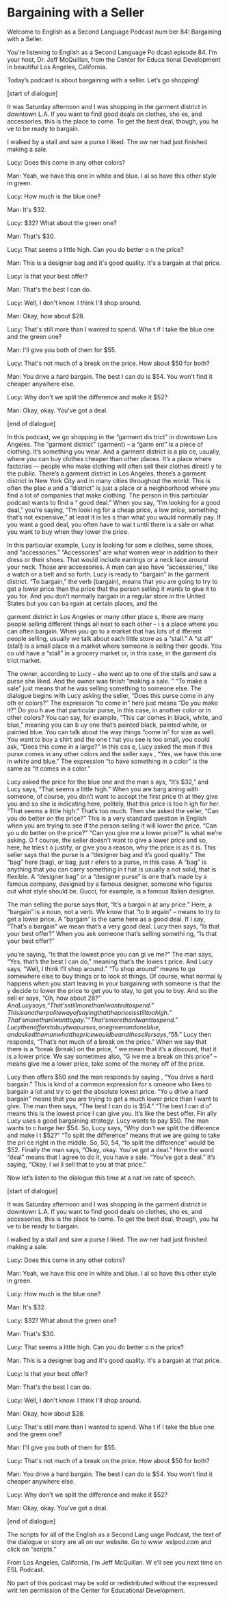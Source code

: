 # Bargaining with a Seller

Welcome to English as a Second Language Podcast num ber 84: Bargaining with a Seller.

You’re listening to English as a Second Language Po dcast episode 84. I’m your host, Dr. Jeff McQuillan, from the Center for Educa tional Development in beautiful Los Angeles, California.

Today’s podcast is about bargaining with a seller. Let’s go shopping!

[start of dialogue]

It was Saturday afternoon and I was shopping in the  garment district in downtown L.A. If you want to find good deals on clothes, sho es, and accessories, this is the place to come. To get the best deal, though, you ha ve to be ready to bargain.

I walked by a stall and saw a purse I liked. The ow ner had just finished making a sale.

Lucy: Does this come in any other colors?

Man: Yeah, we have this one in white and blue. I al so have this other style in green.

Lucy: How much is the blue one?

Man: It's $32.

Lucy: $32? What about the green one?

Man: That's $30.

Lucy: That seems a little high. Can you do better o n the price?

Man: This is a designer bag and it's good quality. It's a bargain at that price.

Lucy: Is that your best offer?

Man: That's the best I can do.

Lucy: Well, I don't know. I think I'll shop around.

Man: Okay, how about $28.

Lucy: That's still more than I wanted to spend. Wha t if I take the blue one and the green one?

Man: I'll give you both of them for $55.

Lucy: That's not much of a break on the price. How about $50 for both?

Man: You drive a hard bargain. The best I can do is  $54. You won't find it cheaper anywhere else.

Lucy: Why don't we split the difference and make it  $52?

Man: Okay, okay. You've got a deal.

[end of dialogue]

In this podcast, we go shopping in the “garment dis trict” in downtown Los Angeles. The “garment district” (garment) – a “garm ent” is a piece of clothing. It’s something you wear. And a garment district is a pla ce, usually, where you can buy clothes cheaper than other places. It’s a place  where factories -- people who make clothing will often sell their clothes directl y to the public. There’s a garment district in Los Angeles, there’s a garment district  in New York City and in many cities throughout the world. This is often the plac e and a “district” is just a place or a neighborhood where you find a lot of companies  that make clothing. The person in this particular podcast wants to find a “ good deal.” When you say, “I’m looking for a good deal,” you’re saying, “I’m looki ng for a cheap price, a low price, something that’s not expensive,” at least it is les s than what you would normally pay. If you want a good deal, you often have to wai t until there is a sale on what you want to buy when they lower the price.

In this particular example, Lucy is looking for som e clothes, some shoes, and “accessories.” “Accessories” are what women wear in  addition to their dress or their shoes.  That would include earrings or a neck lace around your neck.  Those are accessories. A man can also have “accessories,”  like a watch or a belt and so forth. Lucy is ready to “bargain” in the garment  district. “To bargain,” the verb (bargain), means that you are going to try to get a  lower price than the price that the person selling it wants to give it to you for. And you don’t normally bargain in a regular store in the United States but you can ba rgain at certain places, and the

garment district in Los Angeles or many other place s, there are many people selling different things all next to each other – i s a place where you can often bargain. When you go to a market that has lots of d ifferent people selling, usually we talk about each little store as a “stall.” A “st all” (stall) is a small place in a market where someone is selling their goods. You co uld have a “stall” in a grocery market or, in this case, in the garment dis trict market.

The owner, according to Lucy – she went up to one of the stalls and saw a purse she liked. And the owner was finish “making a sale. ” “To make a sale” just means that he was selling something to someone else. The dialogue begins with Lucy asking the seller, “Does this purse come in any oth er colors?” The expression “to come in” here just means “Do you make it?” Do you h ave that particular purse, in this case, in another color or in other colors? You  can say, for example, “This car comes in black, white, and blue,” meaning you can b uy one that’s painted black, painted white, or painted blue. You can talk about the way things “come in” for size as well. You want to buy a shirt and the one t hat you see is too small, you could ask, “Does this come in a large?” In this cas e, Lucy asked the man if this purse comes in any other colors and the seller says , “Yes, we have this one in white and blue.” The expression “to have something in a color” is the same as “it comes in a color.”

Lucy asked the price for the blue one and the man s ays, “It’s $32,” and Lucy says, “That seems a little high.” When you are barg aining with someone, of course, you don’t want to accept the first price th at they give you and so she is indicating here, politely, that this price is too h igh for her. “That seems a little high.” That’s too much. Then she asked the seller, “Can you do better on the price?” This is a very standard question in English  when you are trying to see if the person selling it will lower the price. “Can yo u do better on the price?” “Can you give me a lower price?” is what we’re asking. O f course, the seller doesn’t want to give a lower price and so, here, he tries t o justify, or give you a reason, why the price is as it is. This seller says that the purse is a “designer bag and it’s good quality.” The “bag” here (bag), or bag, just r efers to a purse, in this case. A “bag” is anything that you can carry something in t hat is usually a not solid, that is flexible. A “designer bag” or a “designer purse” is  one that’s made by a famous company, designed by a famous designer, someone who  figures out what style should be. Gucci, for example, is a famous Italian designer.

The man selling the purse says that, “It’s a bargai n at any price.” Here, a “bargain” is a noun, not a verb. We know that “to b argain” – means to try to get a lower price. A “bargain” is the same here as a good  deal. If I say, “That’s a bargain” we mean that’s a very good deal. Lucy then  says, “Is that your best offer?” When you ask someone that’s selling somethi ng, “Is that your best offer?”

you’re saying, “Is that the lowest price you can gi ve me?” The man says, “Yes, that’s the best I can do,” meaning that’s the lowes t price. And Lucy says, “Well, I think I’ll shop around.” “To shop around” means to go somewhere else to buy things or to look at things. Of course, what normal ly happens when you start leaving in your bargaining with someone is that the y decide to lower the price to get you to stay, to get you to buy. And so the sell er says, “Oh, how about $28?” And Lucy says, “That’s still more than I wanted to spend.” This is another polite way of saying that the price is still too high. “Th at’s more than I want to pay.” “That’s more than I want to spend.” Lucy then offer s to buy two purses, one green and one blue, and asked the man what the pric e would be and the seller says, “$55.” Lucy then responds, “That’s not much of a break on the price.” When we say that there is a “break (break) on the price, ” we mean that it’s a discount, that it is a lower price. We say sometimes also, “G ive me a break on this price” – means give me a lower price, take some of the money  off of the price.

Lucy then offers $50 and the man responds by saying , “You drive a hard bargain.” This is kind of a common expression for s omeone who likes to bargain a lot and try to get the absolute lowest price. “Yo u drive a hard bargain” means that you are trying to get a much lower price than I want to give. The man then says, “The best I can do is $54.” “The best I can d o” means this is the lowest price I can give you. It’s like the best offer. Fin ally Lucy uses a good bargaining strategy. Lucy wants to pay $50. The man wants to c harge her $54. So, Lucy says, “Why don’t we split the difference and make i t $52?” “To split the difference” means that we are going to take the pri ce right in the middle. So, 50, 54, “to split the difference” would be $52. Finally  the man says, “Okay, okay. You’ve got a deal.” Here the word “deal” means that  I agree to do it, you have a sale. “You’ve got a deal.” It’s saying, “Okay, I wi ll sell that to you at that price.”

Now let’s listen to the dialogue this time at a nat ive rate of speech.

[start of dialogue]

It was Saturday afternoon and I was shopping in the  garment district in downtown L.A. If you want to find good deals on clothes, sho es, and accessories, this is the place to come. To get the best deal, though, you ha ve to be ready to bargain.

I walked by a stall and saw a purse I liked. The ow ner had just finished making a sale.

Lucy: Does this come in any other colors?

Man: Yeah, we have this one in white and blue. I al so have this other style in green.

Lucy: How much is the blue one?

Man: It's $32.

Lucy: $32? What about the green one?

Man: That's $30.

Lucy: That seems a little high. Can you do better o n the price?

Man: This is a designer bag and it's good quality. It's a bargain at that price.

Lucy: Is that your best offer?

Man: That's the best I can do.

Lucy: Well, I don't know. I think I'll shop around.

Man: Okay, how about $28.

Lucy: That's still more than I wanted to spend. Wha t if I take the blue one and the green one?

Man: I'll give you both of them for $55.

Lucy: That's not much of a break on the price. How about $50 for both?

Man: You drive a hard bargain. The best I can do is  $54. You won't find it cheaper anywhere else.

Lucy: Why don't we split the difference and make it  $52?

Man: Okay, okay. You've got a deal.

[end of dialogue]

The scripts for all of the English as a Second Lang uage Podcast, the text of the dialogue or story are all on our website. Go to www .eslpod.com and click on “scripts.”

 From Los Angeles, California, I’m Jeff McQuillan. W e’ll see you next time on ESL Podcast.

 No part of this podcast may be sold or redistributed without the expressed writ ten permission of the Center for Educational Development.

